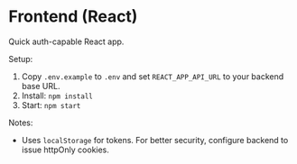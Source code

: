 # Frontend (React)

Quick auth-capable React app.

Setup:

1. Copy `.env.example` to `.env` and set `REACT_APP_API_URL` to your backend base URL.
2. Install: `npm install`
3. Start: `npm start`

Notes:
- Uses `localStorage` for tokens. For better security, configure backend to issue httpOnly cookies.
